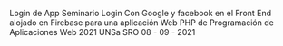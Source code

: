 Login de App Seminario
Login Con Google y facebook en el Front End alojado en Firebase
para una aplicación Web PHP de Programación de Aplicaciones Web 2021
UNSa SRO  08 - 09 - 2021
